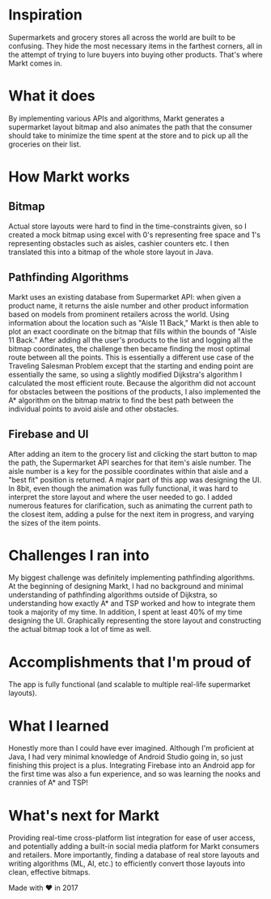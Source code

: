 # Inspiration
Supermarkets and grocery stores all across the world are built to be confusing. They hide the most necessary items in the farthest corners, all in the attempt of trying to lure buyers into buying other products. That's where Markt comes in.

# What it does
By implementing various APIs and algorithms, Markt generates a supermarket layout bitmap and also animates the path that the consumer should take to minimize the time spent at the store and to pick up all the groceries on their list.

# How Markt works
## Bitmap
Actual store layouts were hard to find in the time-constraints given, so I created a mock bitmap using excel with 0's representing free space and 1's representing obstacles such as aisles, cashier counters etc. I then translated this into a bitmap of the whole store layout in Java.

## Pathfinding Algorithms
Markt uses an existing database from Supermarket API: when given a product name, it returns the aisle number and other product information based on models from prominent retailers across the world. Using information about the location such as "Aisle 11 Back," Markt is then able to plot an exact coordinate on the bitmap that fills within the bounds of "Aisle 11 Back." After adding all the user's products to the list and logging all the bitmap coordinates, the challenge then became finding the most optimal route between all the points. This is essentially a different use case of the Traveling Salesman Problem except that the starting and ending point are essentially the same, so using a slightly modified Dijkstra's algorithm I calculated the most efficient route. Because the algorithm did not account for obstacles between the positions of the products, I also implemented the A* algorithm on the bitmap matrix to find the best path between the individual points to avoid aisle and other obstacles.

## Firebase and UI
After adding an item to the grocery list and clicking the start button to map the path, the Supermarket API searches for that item's aisle number. The aisle number is a key for the possible coordinates within that aisle and a "best fit" position is returned. A major part of this app was designing the UI. In 8bit, even though the animation was fully functional, it was hard to interpret the store layout and where the user needed to go. I added numerous features for clarification, such as animating the current path to the closest item, adding a pulse for the next item in progress, and varying the sizes of the item points.

# Challenges I ran into
My biggest challenge was definitely implementing pathfinding algorithms. At the beginning of designing Markt, I had no background and minimal understanding of pathfinding algorithms outside of Dijkstra, so understanding how exactly A* and TSP worked and how to integrate them took a majority of my time. In addition, I spent at least 40% of my time designing the UI. Graphically representing the store layout and constructing the actual bitmap took a lot of time as well.

# Accomplishments that I'm proud of
The app is fully functional (and scalable to multiple real-life supermarket layouts).

# What I learned
Honestly more than I could have ever imagined. Although I'm proficient at Java, I had very minimal knowledge of Android Studio going in, so just finishing this project is a plus. Integrating Firebase into an Android app for the first time was also a fun experience, and so was learning the nooks and crannies of A* and TSP!

# What's next for Markt
Providing real-time cross-platform list integration for ease of user access, and potentially adding a built-in social media platform for Markt consumers and retailers. More importantly, finding a database of real store layouts and writing algorithms (ML, AI, etc.) to efficiently convert those layouts into clean, effective bitmaps.

Made with ❤ in 2017
